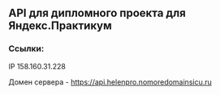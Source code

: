 ## API для дипломного проекта для Яндекс.Практикум


### Ссылки:
IP 158.160.31.228

Домен сервера - https://api.helenpro.nomoredomainsicu.ru



